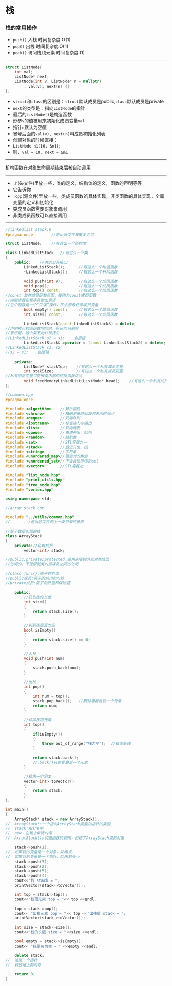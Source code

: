 # 栈
### 栈的常用操作
- `push()`  入栈  时间复杂度:O(1)  
- `pop()`   出栈  时间复杂度:O(1)
- `peek()`  访问栈顶元素  时间复杂度:(1)

---
```cpp
struct ListNode{
    int val;
    ListNode* next;
    ListNode(int v, ListNode* n = nullptr)
        : val(v), next(n) {}
};
```

- `struct`和`class`的区别是：`struct`默认成员是public,`class`默认成员是private
- `next`的类型是：指向`ListNode`的指针
- 最后的`ListNode()`是构造函数
- 形参`v`的值被用来初始化成员变量`val`
- 指针`n`默认为空值
- 冒号后面的`val(v), next(n)`叫成员初始化列表
- 创建对象的时候直接：
- `ListNode n1(10, &n1);`
- 则，`val = 10, next = &n1`

---

析构函数在对象生命周期结束后被自动调用  

---

- `.h`(头文件)里放一些，类的定义，结构体的定义，函数的声明等等
- 它告诉你
- `.cpp`(源文件)里放一些，类成员函数的具体实现，非类函数的具体实现，全局变量的定义和初始化
- 类成员函数需要对象来调用
- 非类成员函数可以直接调用

---

```cpp
//linkedlist_stack.h
#pragma once        //防止头文件被重复包含

struct ListNode;    //有这么一个结构体

class LinkedListStack   //有这么一个类
{
    public:    //类的公开接口
        LinkedListStack();      //有这么一个构造函数
        ~LinkedListStack();     //有这么一个析构函数

        void push(int v);       //有这么一个成员函数
        void pop();             //有这么一个成员函数
        int top() const;        //有这么一个成员函数
//const 放在成员函数后面，被称为const成员函数
//向编译器和程序员做出承诺
//这个函数是一个“只读”操作，不会修改任何成员变量
        bool empty() const;     //有这么一个成员函数
        int size() const;       //有这么一个成员函数

        LinkedListStack(const LinkedListStack&) = delete;
//声明拷贝构造函数地同时，标记为已删除
//意思是，这个类不允许被拷贝
//LinkedListStack s2 = s1;    会报错
        LinkedListStack& operator = (const LinkedListStack&) = delete;
//LinkedListStack s1, s2;
//s2 = s1;    会报错
    
    private:
        ListNode* stackTop;    //有这么一个私有成员变量
        int stakSize;          //有这么一个私有成员变量
//私有成员变量只能被类内部的成员函数访问
        void freeMemoryLinkedList(ListNode* head);    //有这么一个私有成员函数
};
``` 
```cpp
//common.hpp
#pragma once

#include <algorithm>	//算法函数
#include <chrono>		//精确测量时间段和表示时间点
#include <deque>		//双端队列
#include <iostream>		//标准输入与输出
#include <list>			//双向链表
#include <queue>		//先进先出，队列
#include <random>		//随机数
#include <set>			//STL容器之一
#include <stack>		//后进先出，栈
#include <string>		//字符串
#include <unordered_map>//键值对的集合
#include <unordered_set>//不会自动排序的set
#include <vector>		//STL容器之一

#include "list_node.hpp"
#include "print_utils.hpp"
#include "tree_node.hpp"
#include "vertex.hpp"

using namespace std;

```

```cpp
//array_stack.cpp

#include "../utils/common.hpp"
//		../是当前文件的上一级目录的意思

//基于数组实现的栈
class ArrayStack
{
	private://私有成员
		vector<int> stack;

//public;private;protected,是用来限制外部对类成员
//访问的，不是限制类内部成员之间的访问

//class func{}:房子的外墙
//public成员:房子的前门和门铃
//private成员:房子的卧室和保险箱

	public:
		//获取栈的长度
		int size()
		{
			return stack.size();
		}	

		//判断栈是否为空
		bool isEmpty()
		{
			return stack.size() == 0;
		}

		//入栈
		void push(int num)
		{
			stack.push_back(num);
		}

		//出栈
		int pop()
		{
			int num = top();
			stack.pop_back();	//删除容器最后一个元素
			return num;
		}

		//访问栈顶元素
		int top()
		{
			if(isEmpty())
			{
				throw out_of_range("栈为空");	//错误处理
			}

			return stack.back();
			//.back()只查看最后一个元素
		}

		//输出一个副本
		vector<int> toVector()
		{
			return stack;
		}
};

int main()
{
	ArrayStack* stack = new ArrayStack();
//	ArrayStack*:一个指向ArrayStack类型的指针的类型
//	stack:指针名字
//	new：在堆上申请内存
//	ArratStack():构造函数的调用，创建了ArrayStack类的对象

	stack->push(1);
//	如果我的变量是一个对象，就用点.
//	如果我的变量是一个指针，就用箭头->
	stack->push(3);
	stack->push(2);
	stack->push(5);
	stack->push(4);
	cout<<"栈 stack = ";
	printVector(stack->toVector());

	int top = stack->top();
	cout<<"栈顶元素 top = "<< top <<endl;

	top = stack->pop();
	cout<< "出栈元素 pop = "<< top <<"出栈后 stack = ";
	printVector(stack->toVector());

	int size = stack->size();
	cout<<"栈的长度 size = "<<size <<endl;

	bool empty = stack->isEmpty();
	cout<< "栈是否为空 = " <<empty <<endl;

	delete stack;
//	这是一个指针
//	释放堆上的内存

	return 0;
}
```

